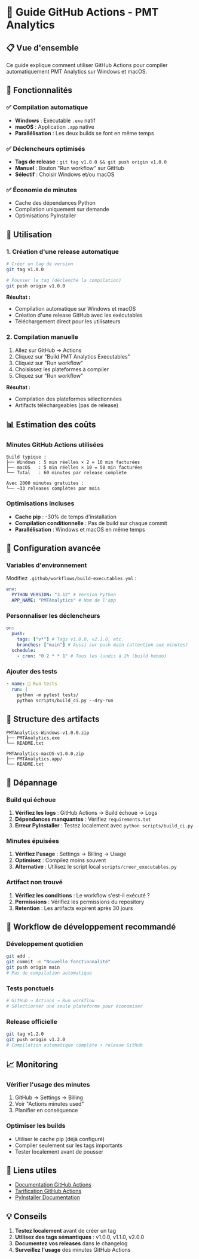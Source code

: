 # 🚀 Guide GitHub Actions - PMT Analytics

## 📋 Vue d'ensemble

Ce guide explique comment utiliser GitHub Actions pour compiler automatiquement PMT Analytics sur Windows et macOS.

## 🎯 Fonctionnalités

### ✅ Compilation automatique

- **Windows** : Exécutable `.exe` natif
- **macOS** : Application `.app` native
- **Parallélisation** : Les deux builds se font en même temps

### ✅ Déclencheurs optimisés

- **Tags de release** : `git tag v1.0.0 && git push origin v1.0.0`
- **Manuel** : Bouton "Run workflow" sur GitHub
- **Sélectif** : Choisir Windows et/ou macOS

### ✅ Économie de minutes

- Cache des dépendances Python
- Compilation uniquement sur demande
- Optimisations PyInstaller

## 🚀 Utilisation

### 1. Création d'une release automatique

```bash
# Créer un tag de version
git tag v1.0.0

# Pousser le tag (déclenche la compilation)
git push origin v1.0.0
```

**Résultat :**

- Compilation automatique sur Windows et macOS
- Création d'une release GitHub avec les exécutables
- Téléchargement direct pour les utilisateurs

### 2. Compilation manuelle

1. Allez sur GitHub → Actions
2. Cliquez sur "Build PMT Analytics Executables"
3. Cliquez sur "Run workflow"
4. Choisissez les plateformes à compiler
5. Cliquez sur "Run workflow"

**Résultat :**

- Compilation des plateformes sélectionnées
- Artifacts téléchargeables (pas de release)

## 📊 Estimation des coûts

### Minutes GitHub Actions utilisées

```
Build typique :
├── Windows : 5 min réelles × 2 = 10 min facturées
├── macOS   : 5 min réelles × 10 = 50 min facturées
└── Total   : 60 minutes par release complète

Avec 2000 minutes gratuites :
└── ~33 releases complètes par mois
```

### Optimisations incluses

- **Cache pip** : -30% de temps d'installation
- **Compilation conditionnelle** : Pas de build sur chaque commit
- **Parallélisation** : Windows et macOS en même temps

## 🔧 Configuration avancée

### Variables d'environnement

Modifiez `.github/workflows/build-executables.yml` :

```yaml
env:
  PYTHON_VERSION: "3.12" # Version Python
  APP_NAME: "PMTAnalytics" # Nom de l'app
```

### Personnaliser les déclencheurs

```yaml
on:
  push:
    tags: ["v*"] # Tags v1.0.0, v2.1.0, etc.
    branches: ["main"] # Aussi sur push main (attention aux minutes)
  schedule:
    - cron: "0 2 * * 1" # Tous les lundis à 2h (build hebdo)
```

### Ajouter des tests

```yaml
- name: 🧪 Run tests
  run: |
    python -m pytest tests/
    python scripts/build_ci.py --dry-run
```

## 📁 Structure des artifacts

```
PMTAnalytics-Windows-v1.0.0.zip
├── PMTAnalytics.exe
└── README.txt

PMTAnalytics-macOS-v1.0.0.zip
├── PMTAnalytics.app/
└── README.txt
```

## 🐛 Dépannage

### Build qui échoue

1. **Vérifiez les logs** : GitHub Actions → Build échoué → Logs
2. **Dépendances manquantes** : Vérifiez `requirements.txt`
3. **Erreur PyInstaller** : Testez localement avec `python scripts/build_ci.py`

### Minutes épuisées

1. **Vérifiez l'usage** : Settings → Billing → Usage
2. **Optimisez** : Compilez moins souvent
3. **Alternative** : Utilisez le script local `scripts/creer_executables.py`

### Artifact non trouvé

1. **Vérifiez les conditions** : Le workflow s'est-il exécuté ?
2. **Permissions** : Vérifiez les permissions du repository
3. **Retention** : Les artifacts expirent après 30 jours

## 🎯 Workflow de développement recommandé

### Développement quotidien

```bash
git add .
git commit -m "Nouvelle fonctionnalité"
git push origin main
# Pas de compilation automatique
```

### Tests ponctuels

```bash
# GitHub → Actions → Run workflow
# Sélectionner une seule plateforme pour économiser
```

### Release officielle

```bash
git tag v1.2.0
git push origin v1.2.0
# Compilation automatique complète + release GitHub
```

## 📈 Monitoring

### Vérifier l'usage des minutes

1. GitHub → Settings → Billing
2. Voir "Actions minutes used"
3. Planifier en conséquence

### Optimiser les builds

- Utiliser le cache pip (déjà configuré)
- Compiler seulement sur les tags importants
- Tester localement avant de pousser

## 🔗 Liens utiles

- [Documentation GitHub Actions](https://docs.github.com/en/actions)
- [Tarification GitHub Actions](https://docs.github.com/en/billing/managing-billing-for-github-actions)
- [PyInstaller Documentation](https://pyinstaller.readthedocs.io/)

## 💡 Conseils

1. **Testez localement** avant de créer un tag
2. **Utilisez des tags sémantiques** : v1.0.0, v1.1.0, v2.0.0
3. **Documentez vos releases** dans le changelog
4. **Surveillez l'usage** des minutes GitHub Actions
